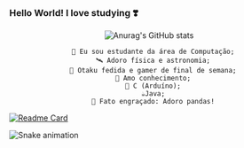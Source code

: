 ### Hello World! I love studying ❣️

<!--
**JuJubali/JuJubali** is a ✨ _special_ ✨ repository because its `README.md` (this file) appears on your GitHub profile.

Here are some ideas to get you started:

-->
<div align="center">

 ![Anurag's GitHub stats](https://github-readme-stats.vercel.app/api?username=Jujubali&theme=midnight-purple&show_icons=true)
 
   <div align="center"> 

      🔭 Eu sou estudante da área de Computação;
      🛰️ Adoro física e astronomia;
      🦴 Otaku fedida e gamer de final de semana;
      💓 Amo conhecimento;
      🐍 C (Arduíno);
      ☕Java;
      🐼 Fato engraçado: Adoro pandas!
  </div>
 
</div align="center">

 
   [![Readme Card](https://github-readme-stats.vercel.app/api/pin/?username=anuraghazra&repo=github-readme-stats)](https://github.com/Jujubali/github-readme-stats)

</div>
  
   <div> 

  ![Snake animation](https://github.com/RafaellaBallerini/RafaellaBallerini/blob/output/github-contribution-grid-snake.svg)
 
  </div>

